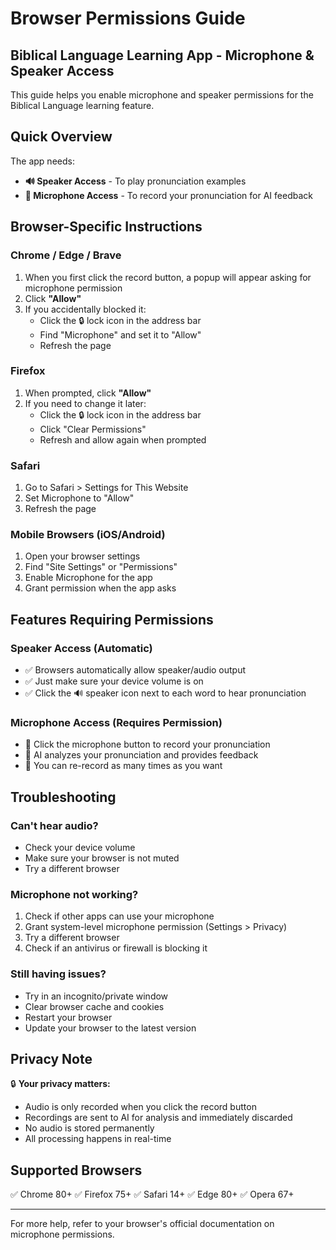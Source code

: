 # Browser Permissions Guide

## Biblical Language Learning App - Microphone & Speaker Access

This guide helps you enable microphone and speaker permissions for the Biblical Language learning feature.

## Quick Overview

The app needs:
- **🔊 Speaker Access** - To play pronunciation examples
- **🎤 Microphone Access** - To record your pronunciation for AI feedback

## Browser-Specific Instructions

### Chrome / Edge / Brave

1. When you first click the record button, a popup will appear asking for microphone permission
2. Click **"Allow"**
3. If you accidentally blocked it:
   - Click the 🔒 lock icon in the address bar
   - Find "Microphone" and set it to "Allow"
   - Refresh the page

### Firefox

1. When prompted, click **"Allow"**
2. If you need to change it later:
   - Click the 🔒 lock icon in the address bar
   - Click "Clear Permissions"
   - Refresh and allow again when prompted

### Safari

1. Go to Safari > Settings for This Website
2. Set Microphone to "Allow"
3. Refresh the page

### Mobile Browsers (iOS/Android)

1. Open your browser settings
2. Find "Site Settings" or "Permissions"
3. Enable Microphone for the app
4. Grant permission when the app asks

## Features Requiring Permissions

### Speaker Access (Automatic)
- ✅ Browsers automatically allow speaker/audio output
- ✅ Just make sure your device volume is on
- ✅ Click the 🔊 speaker icon next to each word to hear pronunciation

### Microphone Access (Requires Permission)
- 🎤 Click the microphone button to record your pronunciation
- 🤖 AI analyzes your pronunciation and provides feedback
- 🔄 You can re-record as many times as you want

## Troubleshooting

### Can't hear audio?
- Check your device volume
- Make sure your browser is not muted
- Try a different browser

### Microphone not working?
1. Check if other apps can use your microphone
2. Grant system-level microphone permission (Settings > Privacy)
3. Try a different browser
4. Check if an antivirus or firewall is blocking it

### Still having issues?
- Try in an incognito/private window
- Clear browser cache and cookies
- Restart your browser
- Update your browser to the latest version

## Privacy Note

🔒 **Your privacy matters:**
- Audio is only recorded when you click the record button
- Recordings are sent to AI for analysis and immediately discarded
- No audio is stored permanently
- All processing happens in real-time

## Supported Browsers

✅ Chrome 80+
✅ Firefox 75+
✅ Safari 14+
✅ Edge 80+
✅ Opera 67+

---

For more help, refer to your browser's official documentation on microphone permissions.
